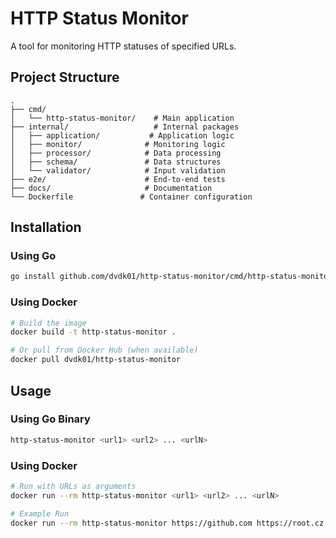 # HTTP Status Monitor

A tool for monitoring HTTP statuses of specified URLs.

## Project Structure

```
.
├── cmd/
│   └── http-status-monitor/    # Main application
├── internal/                   # Internal packages
│   ├── application/           # Application logic
│   ├── monitor/              # Monitoring logic
│   ├── processor/            # Data processing
│   ├── schema/               # Data structures
│   └── validator/            # Input validation
├── e2e/                      # End-to-end tests
├── docs/                     # Documentation
└── Dockerfile               # Container configuration
```

## Installation

### Using Go

```bash
go install github.com/dvdk01/http-status-monitor/cmd/http-status-monitor@latest
```

### Using Docker

```bash
# Build the image
docker build -t http-status-monitor .

# Or pull from Docker Hub (when available)
docker pull dvdk01/http-status-monitor
```

## Usage

### Using Go Binary

```bash
http-status-monitor <url1> <url2> ... <urlN>
```

### Using Docker

```bash
# Run with URLs as arguments
docker run --rm http-status-monitor <url1> <url2> ... <urlN>

# Example Run
docker run --rm http-status-monitor https://github.com https://root.cz https://claude.ai/chat/4b6f968f-2fc1-4228-a19a-6c330179dd6a https://mdecoder.com/decode/wbagl63423dp66538 https://www.thingiverse.com/thing:3973692w12128 https://httpstat.us/500 https://gfjdhgdfjhgjkdf.com/fdfd https://www.bazos.cz/rss.php\?rub\=au https://httpstat.us/100 https://httpstat.us/101
```
